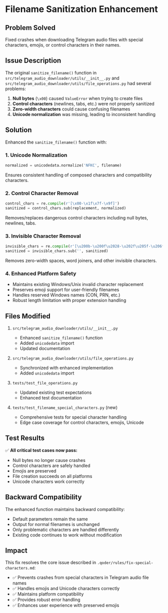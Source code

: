 # Filename Sanitization Enhancement

## Problem Solved

Fixed crashes when downloading Telegram audio files with special characters, emojis, or control characters in their names.

## Issue Description

The original `sanitize_filename()` function in `src/telegram_audio_downloader/utils/__init__.py` and `src/telegram_audio_downloader/utils/file_operations.py` had several problems:

1. **Null bytes** (`\x00`) caused `ValueError` when trying to create files
2. **Control characters** (newlines, tabs, etc.) were not properly sanitized
3. **Zero-width characters** could cause confusing filenames
4. **Unicode normalization** was missing, leading to inconsistent handling

## Solution

Enhanced the `sanitize_filename()` function with:

### 1. Unicode Normalization
```python
normalized = unicodedata.normalize('NFKC', filename)
```
Ensures consistent handling of composed characters and compatibility characters.

### 2. Control Character Removal
```python
control_chars = re.compile(r'[\x00-\x1f\x7f-\x9f]')
sanitized = control_chars.sub(replacement, normalized)
```
Removes/replaces dangerous control characters including null bytes, newlines, tabs.

### 3. Invisible Character Removal
```python
invisible_chars = re.compile(r'[\u200b-\u200f\u2028-\u202f\u205f-\u206f\ufeff]')
sanitized = invisible_chars.sub('', sanitized)
```
Removes zero-width spaces, word joiners, and other invisible characters.

### 4. Enhanced Platform Safety
- Maintains existing Windows/Unix invalid character replacement
- Preserves emoji support for user-friendly filenames
- Handles reserved Windows names (CON, PRN, etc.)
- Robust length limitation with proper extension handling

## Files Modified

1. `src/telegram_audio_downloader/utils/__init__.py`
   - Enhanced `sanitize_filename()` function
   - Added `unicodedata` import
   - Updated documentation

2. `src/telegram_audio_downloader/utils/file_operations.py`
   - Synchronized with enhanced implementation
   - Added `unicodedata` import

3. `tests/test_file_operations.py`
   - Updated existing test expectations
   - Enhanced test documentation

4. `tests/test_filename_special_characters.py` (new)
   - Comprehensive tests for special character handling
   - Edge case coverage for control characters, emojis, Unicode

## Test Results

✅ **All critical test cases now pass:**
- Null bytes no longer cause crashes
- Control characters are safely handled
- Emojis are preserved
- File creation succeeds on all platforms
- Unicode characters work correctly

## Backward Compatibility

The enhanced function maintains backward compatibility:
- Default parameters remain the same
- Output for normal filenames is unchanged
- Only problematic characters are handled differently
- Existing code continues to work without modification

## Impact

This fix resolves the core issue described in `.qoder/rules/fix-special-characters.md`:
- ✅ Prevents crashes from special characters in Telegram audio file names
- ✅ Handles emojis and Unicode characters correctly
- ✅ Maintains platform compatibility
- ✅ Provides robust error handling
- ✅ Enhances user experience with preserved emojis